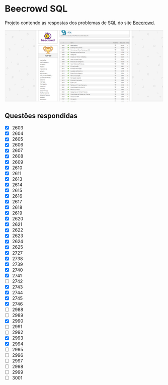 # Beecrowd SQL  

Projeto contendo as respostas dos problemas de SQL do site [Beecrowd](https://www.beecrowd.com.br/judge/pt/problems/index/9).

<img src="Screenshot.png" alt="Questões respondidas">

## Questões respondidas

- [x] 2603
- [x] 2604
- [x] 2605
- [x] 2606
- [x] 2607
- [x] 2608
- [x] 2609
- [x] 2610
- [x] 2611
- [x] 2613
- [x] 2614
- [x] 2615
- [x] 2616
- [x] 2617
- [x] 2618
- [x] 2619
- [x] 2620
- [x] 2621
- [x] 2622
- [x] 2623
- [x] 2624
- [x] 2625
- [x] 2727
- [x] 2738
- [x] 2739
- [x] 2740
- [x] 2741
- [ ] 2742
- [x] 2743
- [x] 2744
- [x] 2745
- [x] 2746
- [ ] 2988
- [ ] 2989
- [x] 2990
- [ ] 2991
- [ ] 2992
- [x] 2993
- [x] 2994
- [ ] 2995
- [ ] 2996
- [ ] 2997
- [ ] 2998
- [ ] 2999
- [ ] 3001
